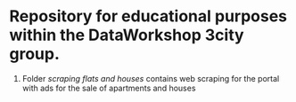 # Repository for educational purposes within the DataWorkshop 3city group.

1. Folder *scraping flats and houses* contains web scraping for the portal with ads for the sale of apartments and houses
